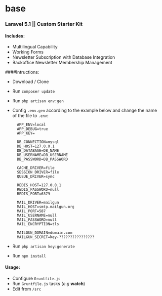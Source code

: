 # base
### Laravel 5.1 || Custom Starter Kit

#### Includes:
* Multilingual Capability
* Working Forms
* Newsletter Subscription with Database Integration
* Backoffice Newsletter Membership Management

####Intructions:
* Download / Clone
* Run `composer update`
* Run `php artisan env:gen`
* Config `.env.gen` according to the example below and change the name of the file to `.env`:
	
		APP_ENV=local
		APP_DEBUG=true 
		APP_KEY=
		 
		DB_CONNECTION=mysql 
		DB_HOST=127.0.0.1 
		DB_DATABASE=DB_NAME 
		DB_USERNAME=DB_USERNAME
		DB_PASSWORD=DB_PASSWORD
		 
		CACHE_DRIVER=file
		SESSION_DRIVER=file
		QUEUE_DRIVER=sync
		 
		REDIS_HOST=127.0.0.1
		REDIS_PASSWORD=null
		REDIS_PORT=6379
		 
		MAIL_DRIVER=mailgun
		MAIL_HOST=smtp.mailgun.org
		MAIL_PORT=587
		MAIL_USERNAME=null
		MAIL_PASSWORD=null
		MAIL_ENCRYPTION=tls
		 
		MAILGUN_DOMAIN=domain.com
		MAILGUN_SECRET=key-????????????????
		
* Run `php artisan key:generate`
* Run `npm install`

#### Usage:
* Configure `Gruntfile.js`
* Run `Gruntfile.js` tasks (_e.g_ __watch__)
* Edit from `/src`